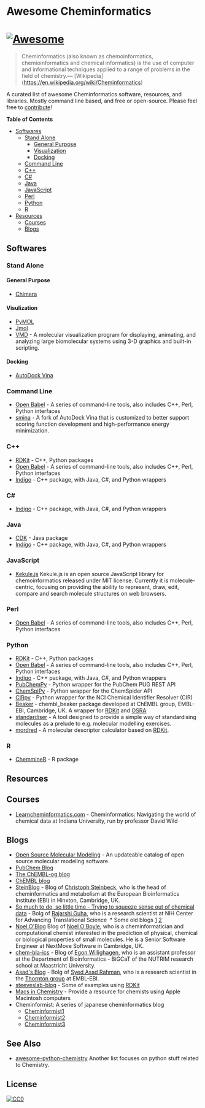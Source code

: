# Awesome Cheminformatics

[![Awesome](https://cdn.rawgit.com/sindresorhus/awesome/d7305f38d29fed78fa85652e3a63e154dd8e8829/media/badge.svg)](https://github.com/sindresorhus/awesome)
======================

> Cheminformatics (also known as chemoinformatics, chemioinformatics and chemical informatics) is the use of computer and informational techniques applied to a range of problems in the field of chemistry.— [Wikipedia]
(https://en.wikipedia.org/wiki/Cheminformatics)

A curated list of awesome Cheminformatics software, resources, and libraries. Mostly command line based, and free or open-source. Please feel free to [contribute](CONTRIBUTING.md)!

**Table of Contents**
<!-- START doctoc generated TOC please keep comment here to allow auto update -->
<!-- DON'T EDIT THIS SECTION, INSTEAD RE-RUN doctoc TO UPDATE -->
* [Softwares](#softwares)
  * [Stand Alone](#stand-alone)
    * [General Purpose](#general-purpose)
    * [Visualization](#visualization)
    * [Docking](#docking)
  * [Command Line](#command-line)
  * [C++](#cpp)
  * [C#](#c-sharp)
  * [Java](#java)
  * [JavaScript](#javascript)
  * [Perl](#perl)
  * [Python](#python)
  * [R](#r)
* [Resources](#resources)
  * [Courses](#courses)
  * [Blogs](#blogs)

## Softwares

### Stand Alone

#### General Purpose
* [Chimera](https://www.cgl.ucsf.edu/chimera/) 

#### Visulization
* [PyMOL](https://www.pymol.org/)
* [Jmol](http://jmol.sourceforge.net/)
* [VMD](http://www.ks.uiuc.edu/Research/vmd/) - A molecular visualization program for displaying, animating, and analyzing large biomolecular systems using 3-D graphics and built-in scripting.

#### Docking
* [AutoDock Vina](http://vina.scripps.edu/)


### Command Line
* [Open Babel](http://openbabel.org/wiki/Main_Page) - A series of command-line tools, also includes C++, Perl, Python interfaces
* [smina](https://sourceforge.net/projects/smina/) - A fork of AutoDock Vina that is customized to better support scoring function development and high-performance energy minimization. 

### C++
* [RDKit](http://www.rdkit.org/) - C++, Python packages
* [Open Babel](http://openbabel.org/wiki/Main_Page) - A series of command-line tools, also includes C++, Perl, Python interfaces
* [Indigo](https://github.com/epam/Indigo) - C++ package, with Java, C#, and Python wrappers

### C#
* [Indigo](https://github.com/epam/Indigo) - C++ package, with Java, C#, and Python wrappers

### Java
* [CDK](https://sourceforge.net/projects/cdk/) - Java package
* [Indigo](https://github.com/epam/Indigo) - C++ package, with Java, C#, and Python wrappers

### JavaScript
* [Kekule.js](http://partridgejiang.github.io/Kekule.js/) Kekule.js is an open source JavaScript library for chemoinformatics released under MIT license. Currently it is molecule-centric, focusing on providing the ability to represent, draw, edit, compare and search molecule structures on web browsers.

### Perl
* [Open Babel](http://openbabel.org/wiki/Main_Page) - A series of command-line tools, also includes C++, Perl, Python interfaces

### Python
* [RDKit](http://www.rdkit.org/) - C++, Python packages 
* [Open Babel](http://openbabel.org/wiki/Main_Page) - A series of command-line tools, also includes C++, Perl, Python interfaces
* [Indigo](https://github.com/epam/Indigo) - C++ package, with Java, C#, and Python wrappers
* [PubChemPy](http://pubchempy.readthedocs.io) - Python wrapper for the PubChem PUG REST API
* [ChemSpiPy](http://chemspipy.readthedocs.org) - Python wrapper for the ChemSpider API
* [CIRpy](http://cirpy.readthedocs.org/) - Python wrapper for the NCI Chemical Identifier Resolver (CIR)
* [Beaker](https://github.com/chembl/chembl_beaker) - chembl_beaker package developed at ChEMBL group, EMBL-EBI, Cambridge, UK. A wrapper for [RDKit](http://www.rdkit.org/) and [OSRA](https://cactus.nci.nih.gov/osra/)
* [standardiser](https://wwwdev.ebi.ac.uk/chembl/extra/francis/standardiser/) - A tool designed to provide a simple way of standardising molecules as a prelude to e.g. molecular modelling exercises.
* [mordred](https://github.com/mordred-descriptor/mordred) - A molecular descriptor calculator based on [RDKit](http://www.rdkit.org/).

### R
* [ChemmineR](https://www.bioconductor.org/packages/release/bioc/vignettes/ChemmineR/inst/doc/ChemmineR.html) - R package


## Resources


## Courses
* [Learncheminformatics.com](http://learncheminformatics.com/) - Cheminformatics: Navigating the world of chemical data at Indiana University, run by professor David Wild

## Blogs
* [Open Source Molecular Modeling](https://opensourcemolecularmodeling.github.io/) - An updateable catalog of open source molecular modeling software.
* [PubChem Blog](https://pubchemblog.ncbi.nlm.nih.gov/)
* [The ChEMBL-og blog](http://chembl.blogspot.tw/)
* [ChEMBL blog](http://chembl.github.io/)
* [SteinBlog](http://www.steinbeck-molecular.de/steinblog/) - Blog of [Christoph Steinbeck](http://www.steinbeck-molecular.de/steinblog/index.php/about/), who is the head of cheminformatics and metabolism at the European Bioinformatics Institute (EBI) in Hinxton, Cambridge, UK.
* [So much to do, so little time - Trying to squeeze sense out of chemical data](http://blog.rguha.net/) - Bolg of [Rajarshi Guha](http://blog.rguha.net/?page_id=8), who is a research scientist at NIH Center for Advancing Translational Science
  * Some old blogs [1](https://rguha.wordpress.com/) [2](http://www.rguha.net/index.html)
* [Noel O'Blog](http://baoilleach.blogspot.tw/) Blog of [Noel O'Boyle](http://www.redbrick.dcu.ie/~noel/), who is a cheminformatician and computational chemist interested in the prediction of physical, chemical or biological properties of small molecules. He is a Senior Software Engineer at NextMove Software in Cambridge, UK.
* [chem-bla-ics](http://chem-bla-ics.blogspot.tw/) - Blog of [Egon Willighagen](http://egonw.github.io/), who is an assistant professor at the Department of Bioinformatics - BiGCaT of the NUTRIM research school at Maastricht University.
* [Asad's Blog](https://chembioinfo.com/) - Bolg of [Syed Asad Rahman](https://chembioinfo.com/cv/), who is a research scientist in the [Thornton group](http://www.ebi.ac.uk/research/thornton) at EMBL-EBI.
* [steeveslab-blog](http://asteeves.github.io/) - Some of examples using [RDKit](http://www.rdkit.org/)
* [Macs in Chemistry](http://www.macinchem.org/) - Provide a resource for chemists using Apple Macintosh computers
* Cheminformist: A series of japanese cheminformatics blog
  * [Cheminformist1](http://cheminformist1.itmol.com/)
  * [Cheminformist2](http://cheminformist2.itmol.com/)
  * [Cheminformist3](http://cheminformist.itmol.com/TEST/)



## See Also

* [awesome-python-chemistry](https://github.com/lmmentel/awesome-python-chemistry) Another list focuses on python stuff related to Chemistry.

## License

[![CC0](http://mirrors.creativecommons.org/presskit/buttons/88x31/svg/cc-zero.svg)](https://creativecommons.org/publicdomain/zero/1.0/)
